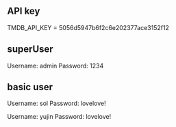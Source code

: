 ## API key
TMDB_API_KEY = 5056d5947b6f2c6e202377ace3152f12

## superUser
Username: admin
Password: 1234

## basic user
Username: sol
Password: lovelove!

Username: yujin
Password: lovelove!